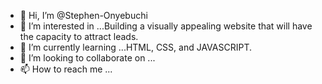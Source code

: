 - 👋 Hi, I’m @Stephen-Onyebuchi
- 👀 I’m interested in ...Building a visually appealing website that will have the capacity to attract leads.
- 🌱 I’m currently learning ...HTML, CSS, and JAVASCRIPT.
- 💞️ I’m looking to collaborate on ...
- 📫 How to reach me ...

<!---
Stephen-Onyebuchi/Stephen-Onyebuchi is a ✨ special ✨ repository because its `README.md` (this file) appears on your GitHub profile.
You can click the Preview link to take a look at your changes.
--->
